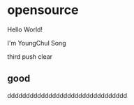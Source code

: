 # opensource

Hello World!

I'm YoungChul Song

third push clear

## good

dddddddddddddddddddddddddddddddd